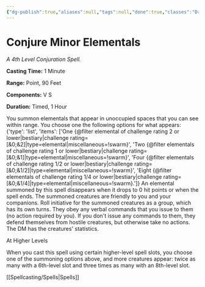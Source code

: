 ```yaml
---
{"dg-publish":true,"aliases":null,"tags":null,"done":true,"classes":"Druid, Wizard,","spellLevel":4,"school":"Conjuration","source":"PHB","permalink":"/spells/conjure-minor-elementals/","dgHomeLink":false,"dgPassFrontmatter":true}
---
```


# Conjure Minor Elementals
*A 4th Level Conjuration Spell.*

**Casting Time:** 1 Minute

**Range:** Point, 90 Feet

**Components:** V S 

**Duration:** Timed, 1 Hour

You summon elementals that appear in unoccupied spaces that you can see within range. You choose one the following options for what appears:
{'type': 'list', 'items': ['One {@filter elemental of challenge rating 2 or lower|bestiary|challenge rating=[&0;&2]|type=elemental|miscellaneous=!swarm}', 'Two {@filter elementals of challenge rating 1 or lower|bestiary|challenge rating=[&0;&1]|type=elemental|miscellaneous=!swarm}', 'Four {@filter elementals of challenge rating 1/2 or lower|bestiary|challenge rating=[&0;&1/2]|type=elemental|miscellaneous=!swarm}', 'Eight {@filter elementals of challenge rating 1/4 or lower|bestiary|challenge rating=[&0;&1/4]|type=elemental|miscellaneous=!swarm}.']}
An elemental summoned by this spell disappears when it drops to 0 hit points or when the spell ends.
The summoned creatures are friendly to you and your companions. Roll initiative for the summoned creatures as a group, which has its own turns. They obey any verbal commands that you issue to them (no action required by you). If you don't issue any commands to them, they defend themselves from hostile creatures, but otherwise take no actions.
The DM has the creatures' statistics.

At Higher Levels

When you cast this spell using certain higher-level spell slots, you choose one of the summoning options above, and more creatures appear: twice as many with a 6th-level slot and three times as many with an 8th-level slot.

[[Spellcasting/Spells|Spells]]